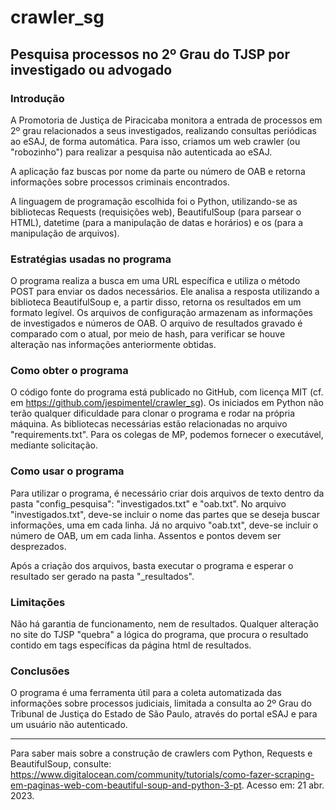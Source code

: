 # crawler_sg
## Pesquisa processos no 2º Grau do TJSP por investigado ou advogado

### Introdução

A Promotoria de Justiça de Piracicaba monitora a entrada de processos em 2º grau relacionados a seus investigados, realizando consultas periódicas ao eSAJ, de forma automática. Para isso, criamos um web crawler (ou "robozinho") para realizar a pesquisa não autenticada ao eSAJ.

A aplicação faz buscas por nome da parte ou número de OAB e retorna informações sobre processos criminais encontrados.

A linguagem de programação escolhida foi o Python, utilizando-se as bibliotecas Requests (requisições web), BeautifulSoup (para parsear o HTML), datetime (para a manipulação de datas e horários) e os (para a manipulação de arquivos).

### Estratégias usadas no programa

O programa realiza a busca em uma URL específica e utiliza o método POST para enviar os dados necessários. Ele analisa a resposta utilizando a biblioteca BeautifulSoup e, a partir disso, retorna os resultados em um formato legível. Os arquivos de configuração armazenam as informações de investigados e números de OAB. O arquivo de resultados gravado é comparado com o atual, por meio de hash, para verificar se houve alteração nas informações anteriormente obtidas.

### Como obter o programa

O código fonte do programa está publicado no GitHub, com licença MIT (cf. em <https://github.com/jespimentel/crawler_sg>). Os iniciados em Python não terão qualquer dificuldade para clonar o programa e rodar na própria máquina. As bibliotecas necessárias estão relacionadas no arquivo "requirements.txt". Para os colegas de MP, podemos fornecer o executável, mediante solicitação.

### Como usar o programa

Para utilizar o programa, é necessário criar dois arquivos de texto dentro da pasta "config_pesquisa": "investigados.txt" e "oab.txt". No arquivo "investigados.txt", deve-se incluir o nome das partes que se deseja buscar informações, uma em cada linha. Já no arquivo "oab.txt", deve-se incluir o número de OAB, um em cada linha. Assentos e pontos devem ser desprezados.

Após a criação dos arquivos, basta executar o programa e esperar o resultado ser gerado na pasta "_resultados".

### Limitações

Não há garantia de funcionamento, nem de resultados. Qualquer alteração no site do TJSP "quebra" a lógica do programa, que procura o resultado contido em tags específicas da página html de resultados. 

### Conclusões 

O programa é uma ferramenta útil para a coleta automatizada das informações sobre processos judiciais, limitada a consulta ao 2º Grau do Tribunal de Justiça do Estado de São Paulo, através do portal eSAJ e para um usuário não autenticado.

---
Para saber mais sobre a construção de crawlers com Python, Requests e BeautifulSoup, consulte: https://www.digitalocean.com/community/tutorials/como-fazer-scraping-em-paginas-web-com-beautiful-soup-and-python-3-pt. Acesso em: 21 abr. 2023.
